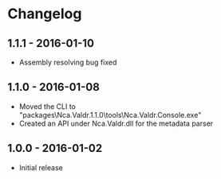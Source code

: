 # Changelog

## 1.1.1 - 2016-01-10
- Assembly resolving bug fixed

## 1.1.0 - 2016-01-08
- Moved the CLI to "packages\Nca.Valdr.1.1.0\tools\Nca.Valdr.Console.exe"
- Created an API under Nca.Valdr.dll for the metadata parser

## 1.0.0 - 2016-01-02
- Initial release
